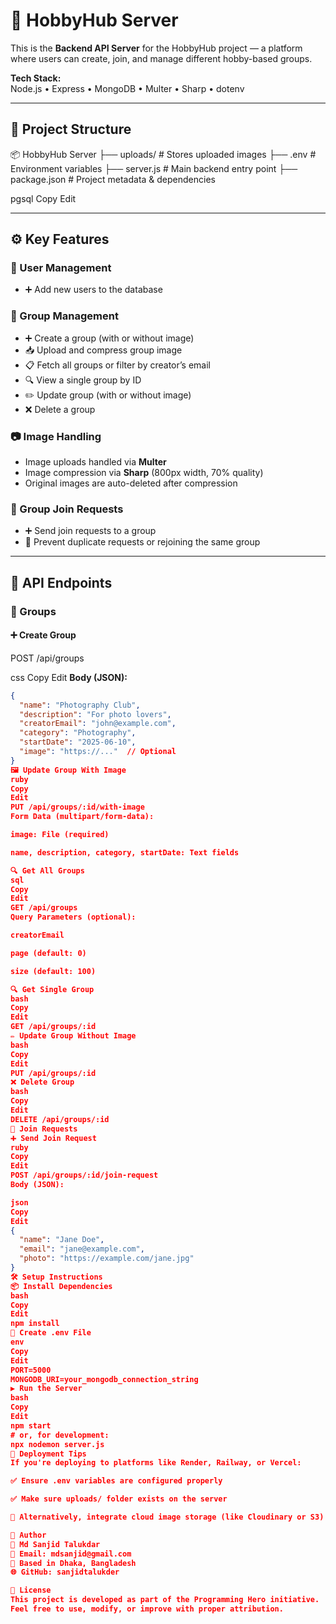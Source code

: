 # 🎯 HobbyHub Server

This is the **Backend API Server** for the HobbyHub project — a platform where users can create, join, and manage different hobby-based groups.

**Tech Stack:**  
Node.js • Express • MongoDB • Multer • Sharp • dotenv

---

## 📁 Project Structure

📦 HobbyHub Server
├── uploads/ # Stores uploaded images
├── .env # Environment variables
├── server.js # Main backend entry point
├── package.json # Project metadata & dependencies

pgsql
Copy
Edit

---

## ⚙️ Key Features

### 🔐 User Management
- ➕ Add new users to the database

### 👥 Group Management
- ➕ Create a group (with or without image)
- 📥 Upload and compress group image
- 📋 Fetch all groups or filter by creator’s email
- 🔍 View a single group by ID
- ✏️ Update group (with or without image)
- ❌ Delete a group

### 📷 Image Handling
- Image uploads handled via **Multer**
- Image compression via **Sharp** (800px width, 70% quality)
- Original images are auto-deleted after compression

### 🙋 Group Join Requests
- ➕ Send join requests to a group
- 🚫 Prevent duplicate requests or rejoining the same group

---

## 📡 API Endpoints

### 👥 Groups

#### ➕ Create Group
POST /api/groups

css
Copy
Edit
**Body (JSON):**
```json
{
  "name": "Photography Club",
  "description": "For photo lovers",
  "creatorEmail": "john@example.com",
  "category": "Photography",
  "startDate": "2025-06-10",
  "image": "https://..."  // Optional
}
🖼️ Update Group With Image
ruby
Copy
Edit
PUT /api/groups/:id/with-image
Form Data (multipart/form-data):

image: File (required)

name, description, category, startDate: Text fields

🔍 Get All Groups
sql
Copy
Edit
GET /api/groups
Query Parameters (optional):

creatorEmail

page (default: 0)

size (default: 100)

🔍 Get Single Group
bash
Copy
Edit
GET /api/groups/:id
✏️ Update Group Without Image
bash
Copy
Edit
PUT /api/groups/:id
❌ Delete Group
bash
Copy
Edit
DELETE /api/groups/:id
🙋 Join Requests
➕ Send Join Request
ruby
Copy
Edit
POST /api/groups/:id/join-request
Body (JSON):

json
Copy
Edit
{
  "name": "Jane Doe",
  "email": "jane@example.com",
  "photo": "https://example.com/jane.jpg"
}
🛠 Setup Instructions
📦 Install Dependencies
bash
Copy
Edit
npm install
🧪 Create .env File
env
Copy
Edit
PORT=5000
MONGODB_URI=your_mongodb_connection_string
▶️ Run the Server
bash
Copy
Edit
npm start
# or, for development:
npx nodemon server.js
🚀 Deployment Tips
If you're deploying to platforms like Render, Railway, or Vercel:

✅ Ensure .env variables are configured properly

✅ Make sure uploads/ folder exists on the server

🔄 Alternatively, integrate cloud image storage (like Cloudinary or S3)

🙌 Author
👤 Md Sanjid Talukdar
📧 Email: mdsanjid@gmail.com
📍 Based in Dhaka, Bangladesh
🌐 GitHub: sanjidtalukder

📜 License
This project is developed as part of the Programming Hero initiative.
Feel free to use, modify, or improve with proper attribution.